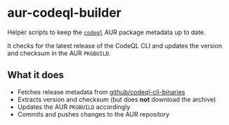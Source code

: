 # aur-codeql-builder

Helper scripts to keep the [`codeql`](https://aur.archlinux.org/packages/codeql) AUR package metadata up to date.

It checks for the latest release of the CodeQL CLI and updates the version and checksum in the AUR `PKGBUILD`.

## What it does

- Fetches release metadata from [github/codeql-cli-binaries](https://github.com/github/codeql-cli-binaries)
- Extracts version and checksum (but does **not** download the archive)
- Updates the AUR `PKGBUILD` accordingly
- Commits and pushes changes to the AUR repository
